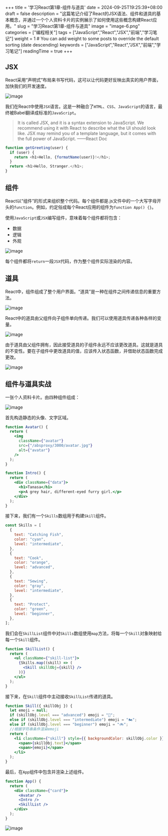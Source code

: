 +++
title = '学习React第1章-组件与道具'
date = 2024-09-25T19:25:39+08:00
draft = false
description = "这篇笔记介绍了React的JSX语法、组件和道具的基本概念，并通过一个个人资料卡片的实例展示了如何使用这些概念构建React应用。"
slug = "学习React第1章-组件与道具"
image = "image-6.png"
categories = ["编程相关"]
tags = ["JavaScript","React","JSX","前端","学习笔记"]
weight = 1       # You can add weight to some posts to override the default sorting (date descending)
keywords = ["JavaScript","React","JSX","前端","学习笔记"]
readingTime = true
+++

## JSX

React采用“声明式”布局来书写代码，这可以让代码更好反映出真实的用户界面，加快我们的开发速度。

![image](image.png)

我们在React中使用`JSX`语言。这是一种融合了`HTML`、`CSS`、`JavaScript`的语言，最终被Babel翻译成标准的`JavaScript`。

> It is called JSX, and it is a syntax extension to JavaScript. We recommend using it with React to describe what the UI should look like. JSX may remind you of a template language, but it comes with the full power of JavaScript. ——React Doc

```javascript
function getGreeting(user) {
  if (user) {
    return <h1>Hello, {formatName(user)}!</h1>;
  }
  return <h1>Hello, Stranger.</h1>;
}
```

## 组件

React以“组件”的形式来组织整个代码。每个组件都是.js文件中的一个大写字母开头的`function`。例如，约定俗成每个React应用的组件为`function App() {}`。

使用`JavaScript`或`JSX`编写组件，意味着每个组件都将包含：

- 数据
- 逻辑
- 外观

![image](image-1.png)

每个组件都将`return`一段`JSX`代码，作为整个组件实际渲染的内容。

## 道具

React中，组件组成了整个用户界面。“道具”是一种在组件之间传递信息的重要方法。

![image](image-2.png)

React中的道具由父组件向子组件单向传递。我们可以使用道具传递各种各样的变量。

![image](image-3.png)

由于道具由父组件拥有，因此接受道具的子组件永远不应该更改道具。这就是道具的不变性。要在子组件中更改道具的值，应该传入状态函数，并借助状态函数完成更改。

![image](image-4.png)

## 组件与道具实战

一张个人资料卡片。由四种组件组成：

![image](image-5.png)

首先构造静态的头像、文字区域。

```jsx
function Avatar() {
  return (
    <img
      className={"avatar"}
      src={"/absproxy/3000/avatar.jpg"}
      alt={"avatar"}
    />
  );
}
```

```jsx
function Intro() {
  return (
    <div className={"data"}>
      <h1>Tanasa</h1>
      <p>A grey hair, different-eyed furry girl.</p>
    </div>
  );
}
```

接下来，我们有一个`Skills`数组用于构建`Skill`组件。

```javascript
const Skills = [
  {
    text: "Catching Fish",
    color: "cyan",
    level: "intermediate",
  },
  {
    text: "Cook",
    color: "orange",
    level: "advanced",
  },
  {
    text: "Sewing",
    color: "gray",
    level: "intermediate",
  },
  {
    text: "Protect",
    color: "green",
    level: "beginner",
  },
];
```

我们会在`SkillList`组件中对`Skills`数组使用`map`方法，将每一个`Skill`对象映射给每一个`Skill`组件。

```jsx
function SkillList() {
  return (
    <ul className={"skill-list"}>
      {Skills.map((skill) => (
        <Skill skillObj={skill} />
      ))}
    </ul>
  );
}
```

接下来，在`Skill`组件中主动接收`SkillList`传递的道具。

```jsx
function Skill({ skillObj }) {
  let emoji = null;
  if (skillObj.level === "advanced") emoji = "🚗";
  else if (skillObj.level === "intermediate") emoji = "🏍️";
  else if (skillObj.level === "beginner") emoji = "🚲";
  //根据字符串条件渲染emoji
  return (
    <li className={"skill"} style={{ backgroundColor: skillObj.color }}>
      <span>{skillObj.text}</span>
      <span>{emoji}</span>
    </li>
  );
}
```

最后，在`App`组件中包含并渲染上述组件。

```jsx
function App() {
  return (
    <div className={"card"}>
      <Avatar />
      <Intro />
      <SkillList />
    </div>
  );
}
```

![image](image-6.png)